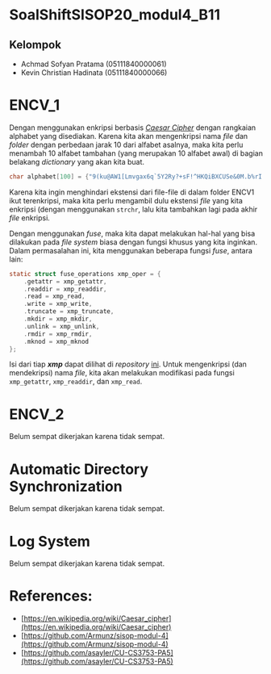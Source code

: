 # SoalShiftSISOP20_modul4_B11
## Kelompok
 - Achmad Sofyan Pratama (05111840000061)
 - Kevin Christian Hadinata (05111840000066)

# ENCV_1
Dengan menggunakan enkripsi berbasis [*Caesar Cipher*](https://en.wikipedia.org/wiki/Caesar_cipher) dengan rangkaian alphabet yang disediakan. Karena kita akan mengenkripsi nama *file* dan *folder* dengan perbedaan jarak 10 dari alfabet asalnya, maka kita perlu menambah 10 alfabet tambahan (yang merupakan 10 alfabet awal) di bagian belakang *dictionary* yang akan kita buat.

```c
char alphabet[100] = {"9(ku@AW1[Lmvgax6q`5Y2Ry?+sF!^HKQiBXCUSe&0M.b%rI'7d)o4~VfZ*{#:}ETt$3J-zpc]lnh8,GwP_ND|jO9(ku@AW1[Lm"};
```

Karena kita ingin menghindari ekstensi dari file-file di dalam folder ENCV1 ikut terenkripsi, maka kita perlu mengambil dulu ekstensi *file* yang kita enkripsi (dengan menggunakan `strchr`, lalu kita tambahkan lagi pada akhir *file* enkripsi.

Dengan menggunakan *fuse*, maka kita dapat melakukan hal-hal yang bisa dilakukan pada *file system* biasa dengan fungsi khusus yang kita inginkan. Dalam permasalahan ini, kita menggunakan beberapa fungsi *fuse*, antara lain:
```c
static struct fuse_operations xmp_oper = {
	.getattr = xmp_getattr,
	.readdir = xmp_readdir,
	.read = xmp_read,
	.write = xmp_write,
	.truncate = xmp_truncate,
	.mkdir = xmp_mkdir,
	.unlink = xmp_unlink,
	.rmdir = xmp_rmdir,
	.mknod = xmp_mknod
};
```

Isi dari tiap ***xmp*** dapat dilihat di *repository* [ini](https://github.com/asayler/CU-CS3753-PA5/blob/master/fusexmp.c). Untuk mengenkripsi (dan mendekripsi) nama *file*, kita akan melakukan modifikasi pada fungsi ```xmp_getattr```, ```xmp_readdir```, dan ```xmp_read```.

# ENCV_2

Belum sempat dikerjakan karena tidak sempat.

# Automatic Directory Synchronization

Belum sempat dikerjakan karena tidak sempat.

# Log System

Belum sempat dikerjakan karena tidak sempat.

# References:
- [https://en.wikipedia.org/wiki/Caesar_cipher](https://en.wikipedia.org/wiki/Caesar_cipher)
-  [https://github.com/Armunz/sisop-modul-4](https://github.com/Armunz/sisop-modul-4)
- [https://github.com/asayler/CU-CS3753-PA5](https://github.com/asayler/CU-CS3753-PA5)
<!--stackedit_data:
eyJoaXN0b3J5IjpbLTg4MTYzMjI3NiwzNDU0MjIxMTgsMTQ2OT
ExODAwMSwtMTg3MTYzMTA2MSwyMTE2MTA3MTI1LDI2NTc1NTQw
XX0=
-->